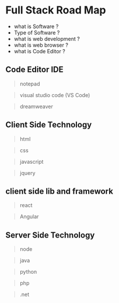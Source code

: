 # Full Stack Road Map

- what is Software ?
- Type of Software ?
- what is web development ?
- what is web browser ?
- what is Code Editor ?

## Code Editor IDE

> notepad
 
> visual studio code (VS Code)

> dreamweaver

## Client Side Technology

> html

> css

> javascript

> jquery

## client side lib and framework

> react

> Angular

## Server Side Technology

> node

> java

> python

> php

> .net



  






